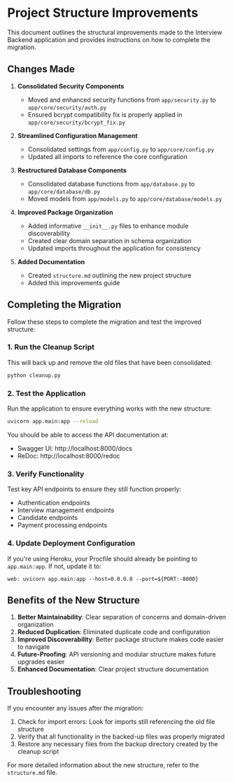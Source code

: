 # Project Structure Improvements

This document outlines the structural improvements made to the Interview Backend application and provides instructions on how to complete the migration.

## Changes Made

1. **Consolidated Security Components**
   - Moved and enhanced security functions from `app/security.py` to `app/core/security/auth.py`
   - Ensured bcrypt compatibility fix is properly applied in `app/core/security/bcrypt_fix.py`

2. **Streamlined Configuration Management**
   - Consolidated settings from `app/config.py` to `app/core/config.py`
   - Updated all imports to reference the core configuration

3. **Restructured Database Components**
   - Consolidated database functions from `app/database.py` to `app/core/database/db.py`
   - Moved models from `app/models.py` to `app/core/database/models.py`

4. **Improved Package Organization**
   - Added informative `__init__.py` files to enhance module discoverability
   - Created clear domain separation in schema organization
   - Updated imports throughout the application for consistency

5. **Added Documentation**
   - Created `structure.md` outlining the new project structure
   - Added this improvements guide

## Completing the Migration

Follow these steps to complete the migration and test the improved structure:

### 1. Run the Cleanup Script

This will back up and remove the old files that have been consolidated:

```bash
python cleanup.py
```

### 2. Test the Application 

Run the application to ensure everything works with the new structure:

```bash
uvicorn app.main:app --reload
```

You should be able to access the API documentation at:
- Swagger UI: http://localhost:8000/docs
- ReDoc: http://localhost:8000/redoc

### 3. Verify Functionality

Test key API endpoints to ensure they still function properly:
- Authentication endpoints
- Interview management endpoints
- Candidate endpoints
- Payment processing endpoints

### 4. Update Deployment Configuration

If you're using Heroku, your Procfile should already be pointing to `app.main:app`. If not, update it to:

```
web: uvicorn app.main:app --host=0.0.0.0 --port=${PORT:-8000}
```

## Benefits of the New Structure

1. **Better Maintainability**: Clear separation of concerns and domain-driven organization
2. **Reduced Duplication**: Eliminated duplicate code and configuration
3. **Improved Discoverability**: Better package structure makes code easier to navigate
4. **Future-Proofing**: API versioning and modular structure makes future upgrades easier
5. **Enhanced Documentation**: Clear project structure documentation

## Troubleshooting

If you encounter any issues after the migration:

1. Check for import errors: Look for imports still referencing the old file structure
2. Verify that all functionality in the backed-up files was properly migrated
3. Restore any necessary files from the backup directory created by the cleanup script

For more detailed information about the new structure, refer to the `structure.md` file.